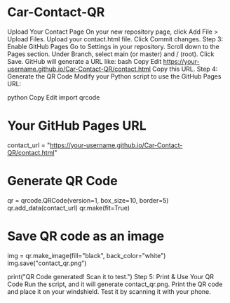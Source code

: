 # Car-Contact-QR
Upload Your Contact Page
On your new repository page, click Add File > Upload Files.
Upload your contact.html file.
Click Commit changes.
Step 3: Enable GitHub Pages
Go to Settings in your repository.
Scroll down to the Pages section.
Under Branch, select main (or master) and / (root).
Click Save.
GitHub will generate a URL like:
bash
Copy
Edit
https://your-username.github.io/Car-Contact-QR/contact.html
Copy this URL.
Step 4: Generate the QR Code
Modify your Python script to use the GitHub Pages URL:

python
Copy
Edit
import qrcode

# Your GitHub Pages URL
contact_url = "https://your-username.github.io/Car-Contact-QR/contact.html"

# Generate QR Code
qr = qrcode.QRCode(version=1, box_size=10, border=5)
qr.add_data(contact_url)
qr.make(fit=True)

# Save QR code as an image
img = qr.make_image(fill="black", back_color="white")
img.save("contact_qr.png")

print("QR Code generated! Scan it to test.")
Step 5: Print & Use Your QR Code
Run the script, and it will generate contact_qr.png.
Print the QR code and place it on your windshield.
Test it by scanning it with your phone.
